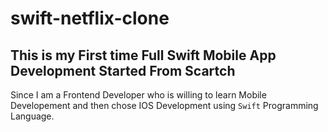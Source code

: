 # swift-netflix-clone

## This is my First time Full Swift Mobile App Development Started From Scartch

Since I am a Frontend Developer who is willing to learn Mobile Developement and then
chose IOS Development using `Swift` Programming Language.
